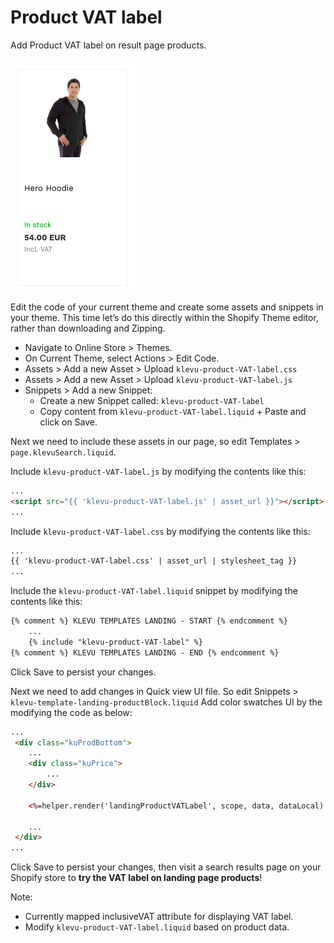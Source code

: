 # Product VAT label

Add Product VAT label on result page products.

![Product-VAT-label](/tutorial/shopify/klevu-product-VAT-label/images/image001.png)

Edit the code of your current theme and create some assets and snippets in your theme.
This time let’s do this directly within the Shopify Theme editor, rather than downloading and Zipping.

- Navigate to Online Store > Themes.
- On Current Theme, select Actions > Edit Code.
- Assets > Add a new Asset > Upload `klevu-product-VAT-label.css`
- Assets > Add a new Asset > Upload `klevu-product-VAT-label.js`
- Snippets > Add a new Snippet:
    - Create a new Snippet called: `klevu-product-VAT-label`
    - Copy content from `klevu-product-VAT-label.liquid` + Paste and click on Save.

Next we need to include these assets in our page,
so edit Templates > `page.klevuSearch.liquid`.

Include `klevu-product-VAT-label.js` by modifying the contents like this:

```html
...
<script src="{{ 'klevu-product-VAT-label.js' | asset_url }}"></script>
...
```

Include `klevu-product-VAT-label.css` by modifying the contents like this:

```html
...
{{ 'klevu-product-VAT-label.css' | asset_url | stylesheet_tag }}
...
```

Include the `klevu-product-VAT-label.liquid` snippet by modifying the contents like this:

```html
{% comment %} KLEVU TEMPLATES LANDING - START {% endcomment %}
    ...
    {% include "klevu-product-VAT-label" %}
{% comment %} KLEVU TEMPLATES LANDING - END {% endcomment %}
```

Click Save to persist your changes.

Next we need to add changes in Quick view UI file.
So edit Snippets > `klevu-template-landing-productBlock.liquid`
Add color swatches UI by the modifying the code as below:

```html
...
 <div class="kuProdBottom">
    ...
    <div class="kuPrice">
        ...
    </div>
    
    <%=helper.render('landingProductVATLabel', scope, data, dataLocal) %>
    
    ...
 </div>
...
```

Click Save to persist your changes,
then visit a search results page on your Shopify store to **try the VAT label on landing page products**!

Note:
- Currently mapped inclusiveVAT attribute for displaying VAT label.
- Modify `klevu-product-VAT-label.liquid` based on product data.
